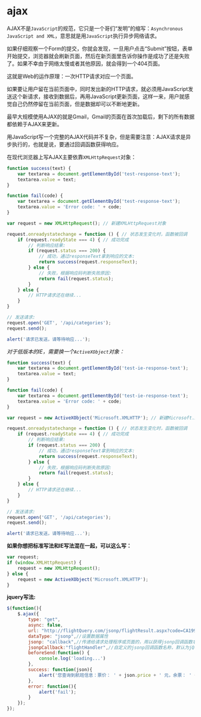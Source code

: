 # ajax



AJAX不是`JavaScript`的规范，它只是一个哥们“发明”的缩写：`Asynchronous JavaScript and XML`，意思就是用`JavaScript`执行异步网络请求。

如果仔细观察一个Form的提交，你就会发现，一旦用户点击“Submit”按钮，表单开始提交，浏览器就会刷新页面，然后在新页面里告诉你操作是成功了还是失败了。如果不幸由于网络太慢或者其他原因，就会得到一个404页面。

这就是Web的运作原理：一次HTTP请求对应一个页面。

如果要让用户留在当前页面中，同时发出新的HTTP请求，就必须用JavaScript发送这个新请求，接收到数据后，再用JavaScript更新页面，这样一来，用户就感觉自己仍然停留在当前页面，但是数据却可以不断地更新。

最早大规模使用AJAX的就是Gmail，Gmail的页面在首次加载后，剩下的所有数据都依赖于AJAX来更新。

用JavaScript写一个完整的AJAX代码并不复杂，但是需要注意：AJAX请求是异步执行的，也就是说，要通过回调函数获得响应。

在现代浏览器上写AJAX主要依靠`XMLHttpRequest`对象：

```jsx
function success(text) {
    var textarea = document.getElementById('test-response-text');
    textarea.value = text;
}

function fail(code) {
    var textarea = document.getElementById('test-response-text');
    textarea.value = 'Error code: ' + code;
}

var request = new XMLHttpRequest(); // 新建XMLHttpRequest对象

request.onreadystatechange = function () { // 状态发生变化时，函数被回调
    if (request.readyState === 4) { // 成功完成
        // 判断响应结果:
        if (request.status === 200) {
            // 成功，通过responseText拿到响应的文本:
            return success(request.responseText);
        } else {
            // 失败，根据响应码判断失败原因:
            return fail(request.status);
        }
    } else {
        // HTTP请求还在继续...
    }
}

// 发送请求:
request.open('GET', '/api/categories');
request.send();

alert('请求已发送，请等待响应...');
```

*对于低版本的IE，需要换一个`ActiveXObject`对象：*

```jsx
function success(text) {
    var textarea = document.getElementById('test-ie-response-text');
    textarea.value = text;
}

function fail(code) {
    var textarea = document.getElementById('test-ie-response-text');
    textarea.value = 'Error code: ' + code;
}

var request = new ActiveXObject('Microsoft.XMLHTTP'); // 新建Microsoft.XMLHTTP对象

request.onreadystatechange = function () { // 状态发生变化时，函数被回调
    if (request.readyState === 4) { // 成功完成
        // 判断响应结果:
        if (request.status === 200) {
            // 成功，通过responseText拿到响应的文本:
            return success(request.responseText);
        } else {
            // 失败，根据响应码判断失败原因:
            return fail(request.status);
        }
    } else {
        // HTTP请求还在继续...
    }
}

// 发送请求:
request.open('GET', '/api/categories');
request.send();

alert('请求已发送，请等待响应...');
```

**如果你想把标准写法和IE写法混在一起，可以这么写：**

```jsx
var request;
if (window.XMLHttpRequest) {
    request = new XMLHttpRequest();
} else {
    request = new ActiveXObject('Microsoft.XMLHTTP');
}
```

**jquery写法:**

```jsx
$(function(){
    $.ajax({
        type: "get",
        async: false,
        url: "http://flightQuery.com/jsonp/flightResult.aspx?code=CA1998",
        dataType: "jsonp",//设置数据属性
        jsonp: "callback",//传递给请求处理程序或页面的，用以获得jsonp回调函数名的参数名(一般默认为:callback)
        jsonpCallback:"flightHandler",//自定义的jsonp回调函数名称，默认为jQuery自动生成的随机函数名，也可以写"?"，jQuery会自动为你处理数据
        beforeSend:function() {
            console.log('loading...')
        },
        success: function(json){
            alert('您查询到航班信息：票价： ' + json.price + ' 元，余票： ' + json.tickets + ' 张。');
        },
        error: function(){
            alert('fail');
        }
    });
});
```

